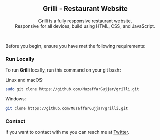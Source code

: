<div align="center">
  


  <br />
  <br />

  # <h2 align="center">Grilli - Restaurant Website</h2>

  Grilli is a fully responsive restaurant website, <br />Responsive for all devices, build using HTML, CSS, and JavaScript.
</div>

<br />

Before you begin, ensure you have met the following requirements:

### Run Locally

To run **Grilli** locally, run this command on your git bash:

Linux and macOS:

```bash
sudo git clone https://github.com/MuzaffarGujjar/grilli.git
```

Windows:

```bash
git clone https://github.com/MuzaffarGujjar/grilli.git
```

### Contact

If you want to contact with me you can reach me at [Twitter](https://www.twitter.com/MuzaffarGujjar0).

